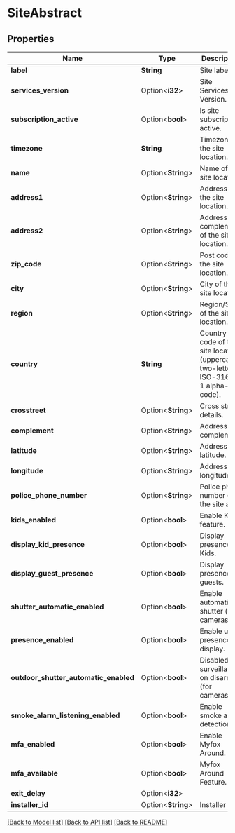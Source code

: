 # SiteAbstract

## Properties

Name | Type | Description | Notes
------------ | ------------- | ------------- | -------------
**label** | **String** | Site label. | 
**services_version** | Option<**i32**> | Site Services Version. | [optional]
**subscription_active** | Option<**bool**> | Is site subscription active. | [optional]
**timezone** | **String** | Timezone of the site location. | 
**name** | Option<**String**> | Name of the site location. | [optional]
**address1** | Option<**String**> | Address of the site location. | [optional]
**address2** | Option<**String**> | Address complement of the site location. | [optional]
**zip_code** | Option<**String**> | Post code of the site location. | [optional]
**city** | Option<**String**> | City of the site location. | [optional]
**region** | Option<**String**> | Region/State of the site location. | [optional]
**country** | **String** | Country code of the site location (uppercase two-letter ISO-3166-1 alpha-2 code). | 
**crosstreet** | Option<**String**> | Cross street details. | [optional]
**complement** | Option<**String**> | Address complement. | [optional]
**latitude** | Option<**String**> | Address latitude. | [optional]
**longitude** | Option<**String**> | Address longitude. | [optional]
**police_phone_number** | Option<**String**> | Police phone number of the site area. | [optional]
**kids_enabled** | Option<**bool**> | Enable KIDS feature. | [optional]
**display_kid_presence** | Option<**bool**> | Display presence for Kids. | [optional]
**display_guest_presence** | Option<**bool**> | Display presence for guests. | [optional]
**shutter_automatic_enabled** | Option<**bool**> | Enable automatic shutter (for cameras). | [optional]
**presence_enabled** | Option<**bool**> | Enable user presence display. | [optional]
**outdoor_shutter_automatic_enabled** | Option<**bool**> | Disabled surveillance on disarm (for cameras). | [optional]
**smoke_alarm_listening_enabled** | Option<**bool**> | Enable smoke alarm detection. | [optional]
**mfa_enabled** | Option<**bool**> | Enable Myfox Around. | [optional]
**mfa_available** | Option<**bool**> | Myfox Around  Feature. | [optional]
**exit_delay** | Option<**i32**> |  | [optional]
**installer_id** | Option<**String**> | Installer Id. | [optional]

[[Back to Model list]](../README.md#documentation-for-models) [[Back to API list]](../README.md#documentation-for-api-endpoints) [[Back to README]](../README.md)


